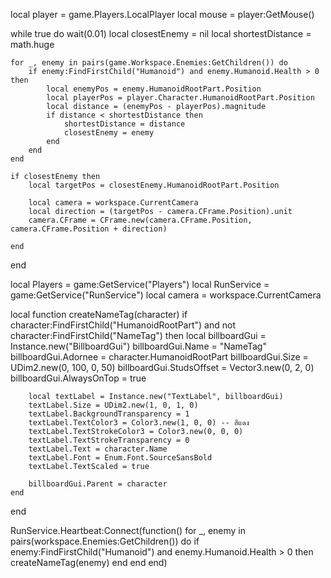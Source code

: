 local player = game.Players.LocalPlayer
local mouse = player:GetMouse()

while true do
    wait(0.01)
    local closestEnemy = nil
    local shortestDistance = math.huge

    for _, enemy in pairs(game.Workspace.Enemies:GetChildren()) do
        if enemy:FindFirstChild("Humanoid") and enemy.Humanoid.Health > 0 then
            local enemyPos = enemy.HumanoidRootPart.Position
            local playerPos = player.Character.HumanoidRootPart.Position
            local distance = (enemyPos - playerPos).magnitude
            if distance < shortestDistance then
                shortestDistance = distance
                closestEnemy = enemy
            end
        end
    end

    if closestEnemy then
        local targetPos = closestEnemy.HumanoidRootPart.Position
     
        local camera = workspace.CurrentCamera
        local direction = (targetPos - camera.CFrame.Position).unit
        camera.CFrame = CFrame.new(camera.CFrame.Position, camera.CFrame.Position + direction)
       
    end
end

local Players = game:GetService("Players")
local RunService = game:GetService("RunService")
local camera = workspace.CurrentCamera


local function createNameTag(character)
    if character:FindFirstChild("HumanoidRootPart") and not character:FindFirstChild("NameTag") then
        local billboardGui = Instance.new("BillboardGui")
        billboardGui.Name = "NameTag"
        billboardGui.Adornee = character.HumanoidRootPart
        billboardGui.Size = UDim2.new(0, 100, 0, 50)
        billboardGui.StudsOffset = Vector3.new(0, 2, 0)
        billboardGui.AlwaysOnTop = true

        local textLabel = Instance.new("TextLabel", billboardGui)
        textLabel.Size = UDim2.new(1, 0, 1, 0)
        textLabel.BackgroundTransparency = 1
        textLabel.TextColor3 = Color3.new(1, 0, 0) -- สีแดง
        textLabel.TextStrokeColor3 = Color3.new(0, 0, 0)
        textLabel.TextStrokeTransparency = 0
        textLabel.Text = character.Name
        textLabel.Font = Enum.Font.SourceSansBold
        textLabel.TextScaled = true

        billboardGui.Parent = character
    end
end


RunService.Heartbeat:Connect(function()
    for _, enemy in pairs(workspace.Enemies:GetChildren()) do
        if enemy:FindFirstChild("Humanoid") and enemy.Humanoid.Health > 0 then
            createNameTag(enemy)
        end
    end
end)
